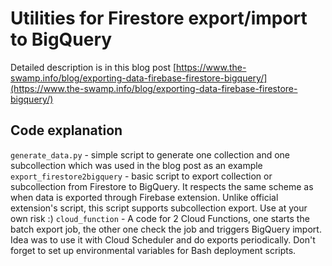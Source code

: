# Utilities for Firestore export/import to BigQuery

Detailed description is in this blog post [https://www.the-swamp.info/blog/exporting-data-firebase-firestore-bigquery/](https://www.the-swamp.info/blog/exporting-data-firebase-firestore-bigquery/)

## Code explanation
`generate_data.py` - simple script to generate one collection and one subcollection which was used in the blog post as an example  
`export_firestore2bigquery` - basic script to export collection or subcollection from Firestore to BigQuery. It respects the same
scheme as when data is exported through Firebase extension. Unlike official extension's script, this script supports subcollection export.
Use at your own risk :)
`cloud_function` - A code for 2 Cloud Functions, one starts the batch export job, the other one check the job and triggers BigQuery import.
Idea was to use it with Cloud Scheduler and do exports periodically. Don't forget to set up environmental variables for Bash deployment 
scripts.
 
 
